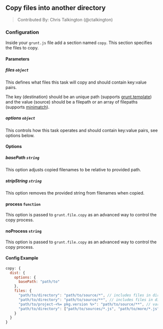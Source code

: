 ## Copy files into another directory
> Contributed By: Chris Talkington (@ctalkington)

### Configuration

Inside your `grunt.js` file add a section named `copy`. This section specifies the files to copy.

#### Parameters

##### files ```object```

This defines what files this task will copy and should contain key:value pairs.

The key (destination) should be an unique path (supports [grunt.template](https://github.com/cowboy/grunt/blob/master/docs/api_template.md)) and the value (source) should be a filepath or an array of filepaths (supports [minimatch](https://github.com/isaacs/minimatch)).

##### options ```object```

This controls how this task operates and should contain key:value pairs, see options below.

#### Options

##### basePath ```string```

This option adjusts copied filenames to be relative to provided path.

##### stripString ```string```

This option removes the provided string from filenames when copied.

#### process ```function```

This option is passed to `grunt.file.copy` as an advanced way to control the copy process.

#### noProcess ```string```

This option is passed to `grunt.file.copy` as an advanced way to control the copy process.

#### Config Example

``` javascript
copy: {
  dist: {
    options: {
      basePath: "path/to"
    },
    files: {
      "path/to/directory": "path/to/source/*", // includes files in dir
      "path/to/directory": "path/to/source/**", // includes files in dir and subdirs
      "path/to/project-<%= pkg.version %>": "path/to/source/**", // variables in destination
      "path/to/directory": ["path/to/sources/*.js", "path/to/more/*.js"] // include JS files in two diff dirs
    }
  }
}
```